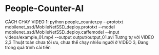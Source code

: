 # People-Counter-AI
CÁCH CHẠY VIDEO 1: python people_counter.py --prototxt mobilenet_ssd/MobileNetSSD_deploy.prototxt --model mobilenet_ssd/MobileNetSSD_deploy.caffemodel --input videos/example_01.mp4 --output output/output_01.avi
Tương tự với VIDEO 2,3
Thuật toán chưa tối ưu, chưa thể chạy nhiều người ở VIDEO 3, Đang trong quá trình cải tiến
